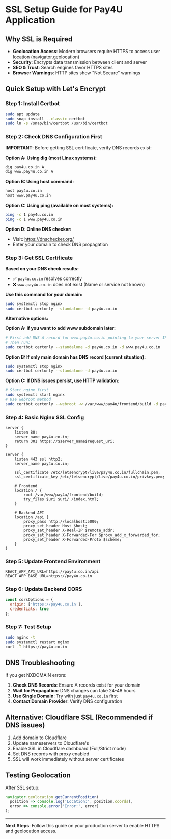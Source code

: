 # SSL Setup Guide for Pay4U Application

## Why SSL is Required

- **Geolocation Access**: Modern browsers require HTTPS to access user location (navigator.geolocation)
- **Security**: Encrypts data transmission between client and server
- **SEO & Trust**: Search engines favor HTTPS sites
- **Browser Warnings**: HTTP sites show "Not Secure" warnings

## Quick Setup with Let's Encrypt

### Step 1: Install Certbot
```bash
sudo apt update
sudo snap install --classic certbot
sudo ln -s /snap/bin/certbot /usr/bin/certbot
```

### Step 2: Check DNS Configuration First
**IMPORTANT**: Before getting SSL certificate, verify DNS records exist:

**Option A: Using dig (most Linux systems):**
```bash
dig pay4u.co.in A
dig www.pay4u.co.in A
```

**Option B: Using host command:**
```bash
host pay4u.co.in
host www.pay4u.co.in
```

**Option C: Using ping (available on most systems):**
```bash
ping -c 1 pay4u.co.in
ping -c 1 www.pay4u.co.in
```

**Option D: Online DNS checker:**
- Visit: https://dnschecker.org/
- Enter your domain to check DNS propagation

### Step 3: Get SSL Certificate

**Based on your DNS check results:**
- ✅ `pay4u.co.in` resolves correctly
- ❌ `www.pay4u.co.in` does not exist (Name or service not known)

**Use this command for your domain:**
```bash
sudo systemctl stop nginx
sudo certbot certonly --standalone -d pay4u.co.in
```

**Alternative options:**

**Option A: If you want to add www subdomain later:**
```bash
# First add DNS A record for www.pay4u.co.in pointing to your server IP
# Then run:
sudo certbot certonly --standalone -d pay4u.co.in -d www.pay4u.co.in
```

**Option B: If only main domain has DNS record (current situation):**
```bash
sudo systemctl stop nginx
sudo certbot certonly --standalone -d pay4u.co.in
```

**Option C: If DNS issues persist, use HTTP validation:**
```bash
# Start nginx first
sudo systemctl start nginx
# Use webroot method
sudo certbot certonly --webroot -w /var/www/pay4u/frontend/build -d pay4u.co.in
```

### Step 4: Basic Nginx SSL Config
```nginx
server {
    listen 80;
    server_name pay4u.co.in;
    return 301 https://$server_name$request_uri;
}

server {
    listen 443 ssl http2;
    server_name pay4u.co.in;

    ssl_certificate /etc/letsencrypt/live/pay4u.co.in/fullchain.pem;
    ssl_certificate_key /etc/letsencrypt/live/pay4u.co.in/privkey.pem;
    
    # Frontend
    location / {
        root /var/www/pay4u/frontend/build;
        try_files $uri $uri/ /index.html;
    }

    # Backend API
    location /api {
        proxy_pass http://localhost:5000;
        proxy_set_header Host $host;
        proxy_set_header X-Real-IP $remote_addr;
        proxy_set_header X-Forwarded-For $proxy_add_x_forwarded_for;
        proxy_set_header X-Forwarded-Proto $scheme;
    }
}
```

### Step 5: Update Frontend Environment
```env
REACT_APP_API_URL=https://pay4u.co.in/api
REACT_APP_BASE_URL=https://pay4u.co.in
```

### Step 6: Update Backend CORS
```javascript
const corsOptions = {
  origin: ['https://pay4u.co.in'],
  credentials: true
};
```

### Step 7: Test Setup
```bash
sudo nginx -t
sudo systemctl restart nginx
curl -I https://pay4u.co.in
```

## DNS Troubleshooting

If you get NXDOMAIN errors:

1. **Check DNS Records**: Ensure A records exist for your domain
2. **Wait for Propagation**: DNS changes can take 24-48 hours
3. **Use Single Domain**: Try with just `pay4u.co.in` first
4. **Contact Domain Provider**: Verify DNS configuration

## Alternative: Cloudflare SSL (Recommended if DNS issues)

1. Add domain to Cloudflare
2. Update nameservers to Cloudflare's
3. Enable SSL in Cloudflare dashboard (Full/Strict mode)
4. Set DNS records with proxy enabled
5. SSL will work immediately without server certificates

## Testing Geolocation

After SSL setup:
```javascript
navigator.geolocation.getCurrentPosition(
  position => console.log('Location:', position.coords),
  error => console.error('Error:', error)
);
```

---

**Next Steps**: Follow this guide on your production server to enable HTTPS and geolocation access.